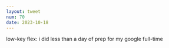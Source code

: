 ```yaml
---
layout: tweet
num: 70
date: 2023-10-18
---
```


low-key flex: i did less than a day of prep for my google
full-time
